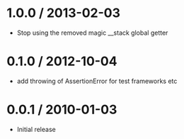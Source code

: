 
1.0.0 / 2013-02-03
==================

  * Stop using the removed magic __stack global getter

0.1.0 / 2012-10-04
==================

  * add throwing of AssertionError for test frameworks etc

0.0.1 / 2010-01-03
==================

  * Initial release
